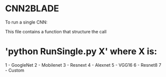# CNN2BLADE

To run a single CNN: 

This file contains a function that structure the call 

# 'python RunSingle.py X' where X is: 

 1 - GoogleNet
 2 - Mobilenet
 3 - Resnext
 4 - Alexnet
 5 - VGG16
 6 - Resnet8
 7 - Custom
